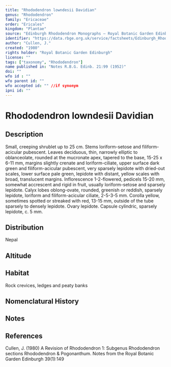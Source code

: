 ```yaml
---
title: "Rhododendron lowndesii Davidian"
genus: "Rhododendron"
family: "Ericaceae"
order: "Ericales"
kingdom: "Plantae"
source: "Edinburgh Rhododendron Monographs – Royal Botanic Garden Edinburgh"
identifier: "https://data.rbge.org.uk/service/factsheets/Edinburgh_Rhododendron_Monographs.xhtml"
author: "Cullen, J."
created: "1980"
rights holder: "Royal Botanic Garden Edinburgh"
license: ""
tags: ["taxonomy", "Rhododendron"]
name published in: "Notes R.B.G. Edinb. 21:99 (1952)"
doi: ""
wfo id : ""
wfo parent id: ""
wfo accepted id: "" //if synonym                      
ipni id: ""
---
```


                       

# Rhododendron lowndesii Davidian

## Description
Small, creeping shrublet up to 25 cm. Stems loriform-setose and filiform-acicular pubescent. Leaves deciduous, thin, narrowly elliptic to oblanceolate, rounded at the mucronate apex, tapered to the base, 15-25 x 6-11 mm, margins slightly crenate and loriform-ciliate, upper surface dark green and filiform-acicular pubescent, very sparsely lepidote with dried-out scales, lower surface pale green, lepidote with distant, yellow scales with broad, translucent margins. Inflorescence 1-2-flowered, pedicels 15-20 mm, somewhat accrescent and rigid in fruit, usually loriform-setose and sparsely lepidote. Calyx lobes oblong-ovate, rounded, greenish or reddish, sparsely lepidote, loriform and filiform-acicular ciliate, 2-5-3-5 mm. Corolla yellow, sometimes spotted or streaked with red, 13-15 mm, outside of the tube sparsely to densely lepidote. Ovary lepidote. Capsule cylindric, sparsely lepidote, c. 5 mm.

## Distribution
Nepal

## Altitude


## Habitat
Rock crevices, ledges and peaty banks

## Nomenclatural History

                       
## Notes


## References

Cullen, J. (1980) A Revision of Rhododendron 1: Subgenus Rhododendron sections Rhododendron & Pogonanthum. Notes from the Royal Botanic Garden Edinburgh 39(1):149
